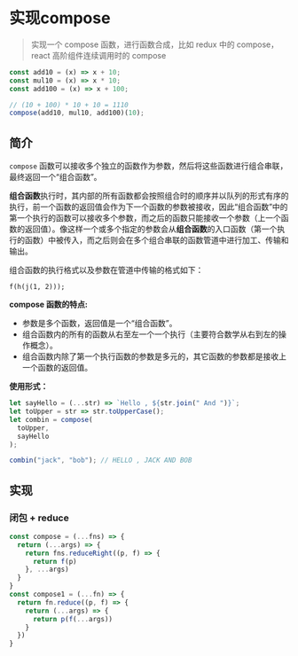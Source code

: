 # 实现compose



> 实现一个 compose 函数，进行函数合成，比如 redux 中的 compose，react 高阶组件连续调用时的 compose

```js
const add10 = (x) => x + 10;
const mul10 = (x) => x * 10;
const add100 = (x) => x + 100;

// (10 + 100) * 10 + 10 = 1110
compose(add10, mul10, add100)(10);
```



## 简介

`compose` 函数可以接收多个独立的函数作为参数，然后将这些函数进行组合串联，最终返回一个“组合函数”。

**组合函数**执行时，其内部的所有函数都会按照组合时的顺序并以队列的形式有序的执行，前一个函数的返回值会作为下一个函数的参数被接收，因此“组合函数”中的第一个执行的函数可以接收多个参数，而之后的函数只能接收一个参数（上一个函数的返回值）。像这样一个或多个指定的参数会从**组合函数**的入口函数（第一个执行的函数）中被传入，而之后则会在多个组合串联的函数管道中进行加工、传输和输出。

组合函数的执行格式以及参数在管道中传输的格式如下：

```
f(h(j(1, 2)));
```

**compose 函数的特点:**

- 参数是多个函数，返回值是一个“组合函数”。
- 组合函数内的所有的函数从右至左一个一个执行（主要符合数学从右到左的操作概念）。
- 组合函数内除了第一个执行函数的参数是多元的，其它函数的参数都是接收上一个函数的返回值。

**使用形式：**

```js
let sayHello = (...str) => `Hello , ${str.join(" And ")}`;
let toUpper = str => str.toUpperCase();
let combin = compose(
  toUpper,
  sayHello
);

combin("jack", "bob"); // HELLO , JACK AND BOB
```

## 实现



### 闭包 + reduce

```js
const compose = (...fns) => {
  return (...args) => {
    return fns.reduceRight((p, f) => {
      return f(p)
    }, ...args)
  }
}
const compose1 = (...fn) => {
  return fn.reduce((p, f) => {
    return (...args) => {
      return p(f(...args))
    }
  })
}
```

